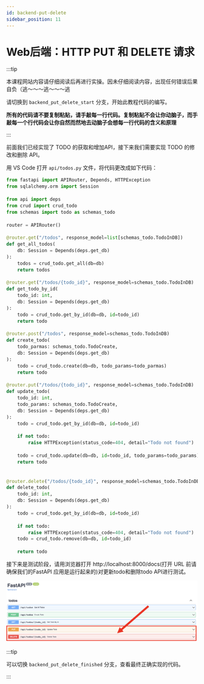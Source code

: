 ```yaml
---
id: backend-put-delete
sidebar_position: 11
---
```



# Web后端：HTTP PUT 和 DELETE 请求

:::tip

本课程网站内容请仔细阅读后再进行实操。因未仔细阅读内容，出现任何错误后果自负（逃～～～逃～～～逃

请切换到 `backend_put_delete_start` 分支，开始此教程代码的编写。

**所有的代码请不要复制粘贴，请手敲每一行代码。复制粘贴不会让你动脑子，而手敲每一个行代码会让你自然而然地去动脑子会想每一行代码的含义和原理**

:::


前面我们已经实现了 TODO 的获取和增加API，接下来我们需要实现 TODO 的修改和删除 API。

用 VS Code 打开 `api/todos.py` 文件，将代码更改成如下代码：

```python showLineNumbers
from fastapi import APIRouter, Depends, HTTPException
from sqlalchemy.orm import Session

from api import deps
from crud import crud_todo
from schemas import todo as schemas_todo

router = APIRouter()

@router.get("/todos", response_model=list[schemas_todo.TodoInDB])
def get_all_todos(
    db: Session = Depends(deps.get_db)
):
    todos = crud_todo.get_all(db=db)
    return todos

@router.get("/todos/{todo_id}", response_model=schemas_todo.TodoInDB)
def get_todo_by_id( 
    todo_id: int,
    db: Session = Depends(deps.get_db)
):
    todo = crud_todo.get_by_id(db=db, id=todo_id)
    return todo
    
@router.post("/todos", response_model=schemas_todo.TodoInDB)
def create_todo(
    todo_parmas: schemas_todo.TodoCreate,
    db: Session = Depends(deps.get_db)
): 
    todo = crud_todo.create(db=db, todo_params=todo_parmas)
    return todo

@router.put("/todos/{todo_id}", response_model=schemas_todo.TodoInDB)
def update_todo(
    todo_id: int,
    todo_params: schemas_todo.TodoCreate,
    db: Session = Depends(deps.get_db)
):
    todo = crud_todo.get_by_id(db=db, id=todo_id)

    if not todo:
        raise HTTPException(status_code=404, detail="Todo not found")

    todo = crud_todo.update(db=db, id=todo_id, todo_params=todo_params)
    return todo


@router.delete("/todos/{todo_id}", response_model=schemas_todo.TodoInDB)
def delete_todo(
    todo_id: int,
    db: Session = Depends(deps.get_db)
):
    todo = crud_todo.get_by_id(db=db, id=todo_id)

    if not todo:
        raise HTTPException(status_code=404, detail="Todo not found")
    todo = crud_todo.remove(db=db, id=todo_id)

    return todo
```

接下来是测试阶段，请用浏览器打开 http://localhost:8000/docs(打开 URL 前请确保我们的FastAPI 应用是运行起来的)对更新todo和删除todo API进行测试。

![](./img/http_put_delete_01.png)

:::tip

可以切换 `backend_put_delete_finished` 分支，查看最终正确实现的代码。

:::